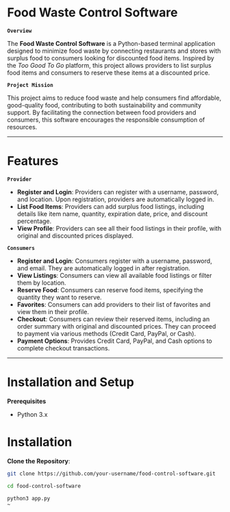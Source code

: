 # Food Waste Control Software

**`Overview`**

The **Food Waste Control Software** is a Python-based terminal application designed to minimize food waste by connecting restaurants and stores with surplus food to consumers looking for discounted food items. Inspired by the *Too Good To Go* platform, this project allows providers to list surplus food items and consumers to reserve these items at a discounted price.

**`Project Mission`**

This project aims to reduce food waste and help consumers find affordable, good-quality food, contributing to both sustainability and community support. By facilitating the connection between food providers and consumers, this software encourages the responsible consumption of resources.

---

# Features

**`Provider`**

- **Register and Login**: Providers can register with a username, password, and location. Upon registration, providers are automatically logged in.
- **List Food Items**: Providers can add surplus food listings, including details like item name, quantity, expiration date, price, and discount percentage.
- **View Profile**: Providers can see all their food listings in their profile, with original and discounted prices displayed.

**`Consumers`**

- **Register and Login**: Consumers register with a username, password, and email. They are automatically logged in after registration.
- **View Listings**: Consumers can view all available food listings or filter them by location.
- **Reserve Food**: Consumers can reserve food items, specifying the quantity they want to reserve.
- **Favorites**: Consumers can add providers to their list of favorites and view them in their profile.
- **Checkout**: Consumers can review their reserved items, including an order summary with original and discounted prices. They can proceed to payment via various methods (Credit Card, PayPal, or Cash).
- **Payment Options**: Provides Credit Card, PayPal, and Cash options to complete checkout transactions.

---

# Installation and Setup

**Prerequisites**
- Python 3.x

# Installation
 **Clone the Repository**:
   ```bash
   git clone https://github.com/your-username/food-control-software.git

   cd food-control-software

   python3 app.py
~                


